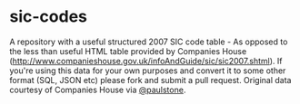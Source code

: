sic-codes
=========

A repository with a useful structured 2007 SIC code table - As opposed to the less than useful HTML table provided by Companies House (http://www.companieshouse.gov.uk/infoAndGuide/sic/sic2007.shtml). If you're using this data for your own purposes and convert it to some other format (SQL, JSON etc) please fork and submit a pull request. Original data courtesy of Companies House via [@paulstone](http://twitter.com/paulstone).